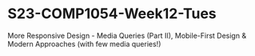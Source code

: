 # S23-COMP1054-Week12-Tues
More Responsive Design - Media Queries (Part II), Mobile-First Design & Modern Approaches (with few media queries!) 
